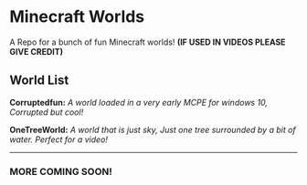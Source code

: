 # Minecraft Worlds
A Repo for a bunch of fun Minecraft worlds! **(IF USED IN VIDEOS PLEASE GIVE CREDIT)**
## World List

**Corruptedfun:**
*A world loaded in a very early MCPE for windows 10, Corrupted but cool!*

**OneTreeWorld:**
*A world that is just sky, Just one tree surrounded by a bit of water. Perfect for a video!*

----

### MORE COMING SOON!
